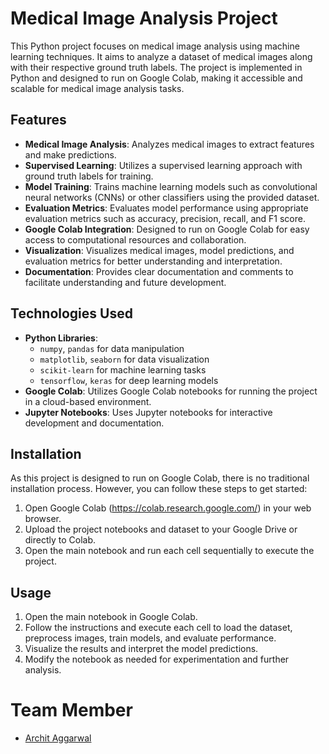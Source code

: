 # Medical Image Analysis Project

This Python project focuses on medical image analysis using machine learning techniques. It aims to analyze a dataset of medical images along with their respective ground truth labels. The project is implemented in Python and designed to run on Google Colab, making it accessible and scalable for medical image analysis tasks.

## Features

- **Medical Image Analysis**: Analyzes medical images to extract features and make predictions.
- **Supervised Learning**: Utilizes a supervised learning approach with ground truth labels for training.
- **Model Training**: Trains machine learning models such as convolutional neural networks (CNNs) or other classifiers using the provided dataset.
- **Evaluation Metrics**: Evaluates model performance using appropriate evaluation metrics such as accuracy, precision, recall, and F1 score.
- **Google Colab Integration**: Designed to run on Google Colab for easy access to computational resources and collaboration.
- **Visualization**: Visualizes medical images, model predictions, and evaluation metrics for better understanding and interpretation.
- **Documentation**: Provides clear documentation and comments to facilitate understanding and future development.

## Technologies Used

- **Python Libraries**:
  - `numpy`, `pandas` for data manipulation
  - `matplotlib`, `seaborn` for data visualization
  - `scikit-learn` for machine learning tasks
  - `tensorflow`, `keras` for deep learning models
- **Google Colab**: Utilizes Google Colab notebooks for running the project in a cloud-based environment.
- **Jupyter Notebooks**: Uses Jupyter notebooks for interactive development and documentation.

## Installation

As this project is designed to run on Google Colab, there is no traditional installation process. However, you can follow these steps to get started:

1. Open Google Colab (https://colab.research.google.com/) in your web browser.
2. Upload the project notebooks and dataset to your Google Drive or directly to Colab.
3. Open the main notebook and run each cell sequentially to execute the project.

## Usage

1. Open the main notebook in Google Colab.
2. Follow the instructions and execute each cell to load the dataset, preprocess images, train models, and evaluate performance.
3. Visualize the results and interpret the model predictions.
4. Modify the notebook as needed for experimentation and further analysis.

# Team Member
- [Archit Aggarwal](https://github.com/Archit-24)
